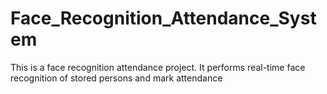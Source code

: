 # Face_Recognition_Attendance_System
This is a face recognition attendance project.
It performs real-time face recognition of stored persons and mark attendance

